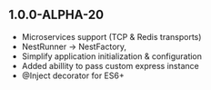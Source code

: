 ## 1.0.0-ALPHA-20

- Microservices support (TCP & Redis transports)
- NestRunner -> NestFactory,
- Simplify application initialization & configuration
- Added abillity to pass custom express instance
- @Inject decorator for ES6+
